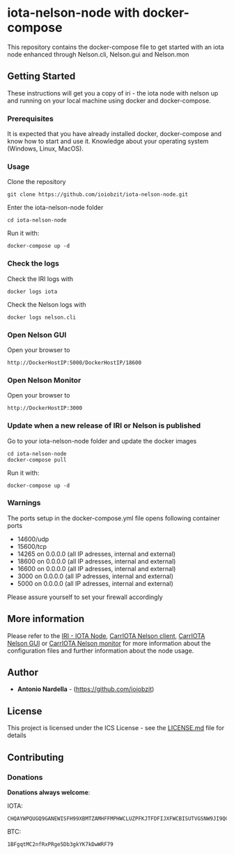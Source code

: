 # iota-nelson-node with docker-compose

This repository contains the docker-compose file to get started with an iota node enhanced through Nelson.cli, Nelson.gui and Nelson.mon

## Getting Started

These instructions will get you a copy of iri - the iota node with nelson up and running on your local machine using docker and docker-compose.

### Prerequisites

It is expected that you have already installed docker, docker-compose and know how to start and use it.
Knowledge about your operating system (Windows, Linux, MacOS).

### Usage

Clone the repository
```
git clone https://github.com/ioiobzit/iota-nelson-node.git
```

Enter the iota-nelson-node folder
```
cd iota-nelson-node
```

Run it with:
```
docker-compose up -d
```
### Check the logs

Check the IRI logs with
```
docker logs iota
```

Check the Nelson logs with
```
docker logs nelson.cli
```

### Open Nelson GUI

Open your browser to
```
http://DockerHostIP:5000/DockerHostIP/18600
```

### Open Nelson Monitor

Open your browser to
```
http://DockerHostIP:3000
```

### Update when a new release of IRI or Nelson is published

Go to your iota-nelson-node folder and update the docker images
```
cd iota-nelson-node
docker-compose pull
```

Run it with:
```
docker-compose up -d
```

### Warnings

The ports setup in the docker-compose.yml file opens following container ports
- 14600/udp
- 15600/tcp
- 14265 on 0.0.0.0 (all IP adresses, internal and external)
- 18600 on 0.0.0.0 (all IP adresses, internal and external)
- 16600 on 0.0.0.0 (all IP adresses, internal and external)
- 3000  on 0.0.0.0 (all IP adresses, internal and external)
- 5000  on 0.0.0.0 (all IP adresses, internal and external)

Please assure yourself to set your firewall accordingly
## More information

Please refer to the [IRI - IOTA Node](https://github.com/iotaledger/iri), [CarrIOTA Nelson client](https://github.com/SemkoDev/nelson.cli), [CarrIOTA Nelson GUI](https://github.com/SemkoDev/nelson.gui) or [CarrIOTA Nelson monitor](https://github.com/SemkoDev/nelson.mon) for more information about the configuration files and further information about the node usage.

## Author

* **Antonio Nardella** - (https://github.com/ioiobzit)

## License

This project is licensed under the ICS License - see the [LICENSE.md](LICENSE.md) file for details

## Contributing

### Donations

**Donations always welcome**:

IOTA:
```
CHQAYWPQUGQ9GANEWISFH99XBMTZAMHFFMPHWCLUZPFKJTFDFIJXFWCBISUTVGSNW9JI9QCOAHUHFUQC9SYVFXDQ9D
```

BTC:
```
1BFgqtMC2nfRxPRge5Db3gkYK7kDwWRF79
```
